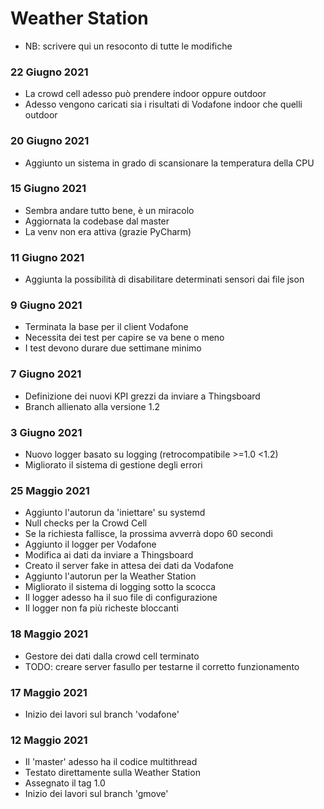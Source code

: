 # Weather Station

- NB: scrivere qui un resoconto di tutte le modifiche

### 22 Giugno 2021
- La crowd cell adesso può prendere indoor oppure outdoor
- Adesso vengono caricati sia i risultati di Vodafone indoor che quelli outdoor

### 20 Giugno 2021
- Aggiunto un sistema in grado di scansionare la temperatura della CPU

### 15 Giugno 2021
- Sembra andare tutto bene, è un miracolo
- Aggiornata la codebase dal master
- La venv non era attiva (grazie PyCharm)

### 11 Giugno 2021
- Aggiunta la possibilità di disabilitare determinati sensori dai file json

### 9 Giugno 2021
- Terminata la base per il client Vodafone
- Necessita dei test per capire se va bene o meno
- I test devono durare due settimane minimo

### 7 Giugno 2021
- Definizione dei nuovi KPI grezzi da inviare a Thingsboard
- Branch allienato alla versione 1.2

### 3 Giugno 2021
- Nuovo logger basato su logging (retrocompatibile >=1.0 <1.2)
- Migliorato il sistema di gestione degli errori

### 25 Maggio 2021
- Aggiunto l'autorun da 'iniettare' su systemd
- Null checks per la Crowd Cell
- Se la richiesta fallisce, la prossima avverrà dopo 60 secondi
- Aggiunto il logger per Vodafone
- Modifica ai dati da inviare a Thingsboard
- Creato il server fake in attesa dei dati da Vodafone
- Aggiunto l'autorun per la Weather Station
- Migliorato il sistema di logging sotto la scocca
- Il logger adesso ha il suo file di configurazione
- Il logger non fa più richeste bloccanti

### 18 Maggio 2021
- Gestore dei dati dalla crowd cell terminato
- TODO: creare server fasullo per testarne il corretto funzionamento

### 17 Maggio 2021
- Inizio dei lavori sul branch 'vodafone'

### 12 Maggio 2021
- Il 'master' adesso ha il codice multithread
- Testato direttamente sulla Weather Station
- Assegnato il tag 1.0
- Inizio dei lavori sul branch 'gmove'